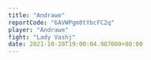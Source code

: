 ```yaml
---
title: "Andrawe"
reportCode: "6AVWPgm8tYbcFC2q"
player: "Andrawe"
fight: "Lady Vashj"
date: 2021-10-20T19:00:04.987000+00:00
---
```

